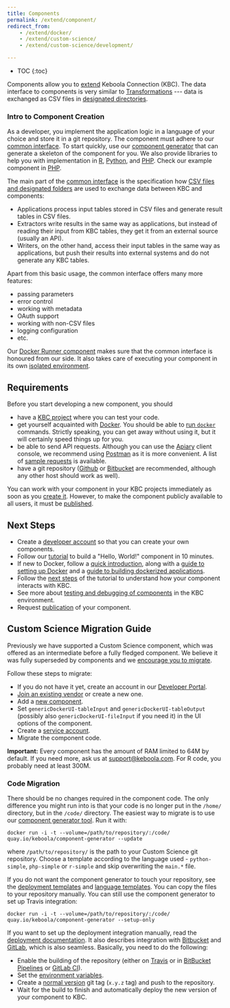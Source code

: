 ```yaml
---
title: Components
permalink: /extend/component/
redirect_from:
    - /extend/docker/
    - /extend/custom-science/
    - /extend/custom-science/development/

---
```


* TOC
{:toc}

Components allow you to [extend](/extend/) Keboola Connection (KBC).
The data interface to components is very similar to [Transformations](https://help.keboola.com/manipulation/transformations/) --- data is exchanged as
CSV files in [designated directories](/extend/common-interface/).

### Intro to Component Creation
As a developer, you implement the application logic in a language of your choice and store it in a
git repository. The component must adhere to our [common interface](/extend/common-interface/).
To start quickly, use our [component generator](https://github.com/keboola/component-generator) that can generate a skeleton of the component for you. We also provide libraries to help you with implementation in
[R](https://github.com/keboola/r-docker-application),
[Python](https://github.com/keboola/python-docker-application), and
[PHP](https://github.com/keboola/php-docker-application).
Check our example component in [PHP](https://github.com/keboola/docker-demo-app).

The main part of the [common interface](/extend/common-interface/) is the specification how 
[CSV files and designated folders](/extend/common-interface/folders/) are used to exchange data between KBC and components:

- Applications process input tables stored in CSV files and generate result tables in CSV files.
- Extractors write results in the same way as applications, but instead of reading their
input from KBC tables, they get it from an external source (usually an API).
- Writers, on the other hand, access their input tables in the same way as applications, but push their results into external systems and do not generate any KBC tables.


Apart from this basic usage, the common interface offers many more features:

- passing parameters
- error control
- working with metadata
- OAuth support
- working with non-CSV files
- logging configuration
- etc.

Our [Docker Runner component](/extend/docker-runner/) makes sure that the common interface is honoured
from our side. It also takes care of executing your component in its own [isolated environment](/extend/docker-runner/).

## Requirements
Before you start developing a new component, you should

- have a [KBC project](/#development-project) where you can test your code.
- get yourself acquainted with [Docker](/extend/component/docker-tutorial/). You should be
able to [run `docker`](/extend/component/docker-tutorial/setup/) commands. Strictly speaking, you can get away
without using it, but it will certainly speed things up for you.
- be able to send API requests. Although you can use the [Apiary](https://apiary.io/) client console, we
recommend using [Postman](https://www.getpostman.com/) as it is
more convenient. A list of [sample requests](https://documenter.getpostman.com/view/3086797/collection/77h845D)
is available.
- have a git repository ([Github](https://github.com/) or [Bitbucket](https://bitbucket.org/) are recommended, 
although any other host should work as well).

You can work with your component in your KBC projects immediately as soon as you
[create it](/extend/component/tutorial/). However, to make the component publicly available to all users,
it must be [published](/extend/publish/).

## Next Steps
- Create a [developer account](/extend/component/tutorial/#before-you-start) so that you can create your own components.
- Follow our [tutorial](/extend/component/tutorial/) to build a "Hello, World!" component in 10 minutes.
- If new to Docker, follow a [quick introduction](/extend/component/docker-tutorial/),
along with a [guide to setting up Docker](/extend/component/docker-tutorial/setup/) and a
[guide to building dockerized applications](/extend/component/docker-tutorial/howto/).
- Follow the [next steps](/extend/component/tutorial/input-mapping/) of the tutorial to understand how your component interacts with KBC.
- See more about [testing and debugging of components](/extend/component/tutorial/debugging/) in the KBC environment.
- Request [publication](/extend/publish/) of your component.

## Custom Science Migration Guide
Previously we have supported a Custom Science component, which was offered as an intermediate before a fully fledged component.
We believe it was fully superseded by components and we [encourage you to migrate](http://status.keboola.com/farewell-to-custom-science).

Follow these steps to migrate:

- If you do not have it yet, create an account in our [Developer Portal](https://components.keboola.com/).
- [Join an existing vendor](/extend/component/tutorial/#before-you-start) or create a new one.
- Add a [new component](/extend/component/tutorial/#creating-a-component).
- Set `genericDockerUI-tableInput` and `genericDockerUI-tableOutput` (possibly also `genericDockerUI-fileInput` if you need it) in the UI options of the component.
- Create a [service account](/extend/component/tutorial/#creating-a-deployment-account).
- Migrate the component code.

**Important:** Every component has the amount of RAM limited to 64M by default. If you need more, ask us at 
[support@keboola.com](mailto:support@keboola.com). For R code, you probably need at least 300M.

### Code Migration
There should be no changes required in the component code. The only difference you might run into is that your
code is no longer put in the `/home/` directory, but in the `/code/` directory. The easiest way to migrate is
to use our [component generator tool](https://github.com/keboola/component-generator).
Run it with:

    docker run -i -t --volume=/path/to/repository/:/code/ quay.io/keboola/component-generator --update

where `/path/to/repository/` is the path to your Custom Science git repository. Choose a template according to the
language used - `python-simple`, `php-simple` or `r-simple` and skip overwriting the `main.*` file.

If you do not want the component generator to touch your repository, see the [deployment templates](https://github.com/keboola/component-generator/tree/master/templates-common)
and [language templates](https://github.com/keboola/component-generator/tree/master/templates). You can copy the files to your
repository manually. You can still use the component generator to set up Travis integration:

    docker run -i -t --volume=/path/to/repository/:/code/ quay.io/keboola/component-generator --setup-only

If you want to set up the deployment integration manually, read the [deployment documentation](/extend/component/deployment/).
It also describes integration with [Bitbucket](/extend/component/deployment/#bitbucket-integration)
and [GitLab](/extend/component/deployment/#gitlab-integration), which is also seamless. Basically, you need to do the following:

- Enable the building of the repository (either on [Travis](https://docs.travis-ci.com/) or in [BitBucket Pipelines](https://bitbucket.org/product/features/pipelines) or [GitLab CI](https://about.gitlab.com/features/gitlab-ci-cd/)).
- Set the [environment variables](/extend/component/deployment/#deploy-configuration).
- Create a [normal version](https://semver.org/#spec-item-2) git tag (`x.y.z` tag) and push to the repository.
- Wait for the build to finish and automatically deploy the new version of your component to KBC.
